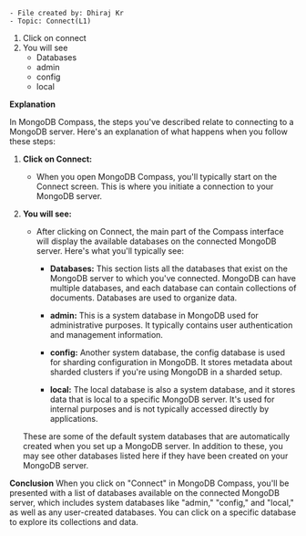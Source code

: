 ```
- File created by: Dhiraj Kr
- Topic: Connect(L1)
```

1. Click on connect
2. You will see
    - Databases
    - admin
    - config
    - local

**Explanation**

In MongoDB Compass, the steps you've described relate to connecting to a MongoDB server. Here's an explanation of what happens when you follow these steps:

1. **Click on Connect:**
   - When you open MongoDB Compass, you'll typically start on the Connect screen. This is where you initiate a connection to your MongoDB server.

2. **You will see:**
   - After clicking on Connect, the main part of the Compass interface will display the available databases on the connected MongoDB server. Here's what you'll typically see:

      - **Databases:** This section lists all the databases that exist on the MongoDB server to which you've connected. MongoDB can have multiple databases, and each database can contain collections of documents. Databases are used to organize data.

      - **admin:** This is a system database in MongoDB used for administrative purposes. It typically contains user authentication and management information.

      - **config:** Another system database, the config database is used for sharding configuration in MongoDB. It stores metadata about sharded clusters if you're using MongoDB in a sharded setup.

      - **local:** The local database is also a system database, and it stores data that is local to a specific MongoDB server. It's used for internal purposes and is not typically accessed directly by applications.

   These are some of the default system databases that are automatically created when you set up a MongoDB server. In addition to these, you may see other databases listed here if they have been created on your MongoDB server.

**Conclusion**
When you click on "Connect" in MongoDB Compass, you'll be presented with a list of databases available on the connected MongoDB server, which includes system databases like "admin," "config," and "local," as well as any user-created databases. You can click on a specific database to explore its collections and data.